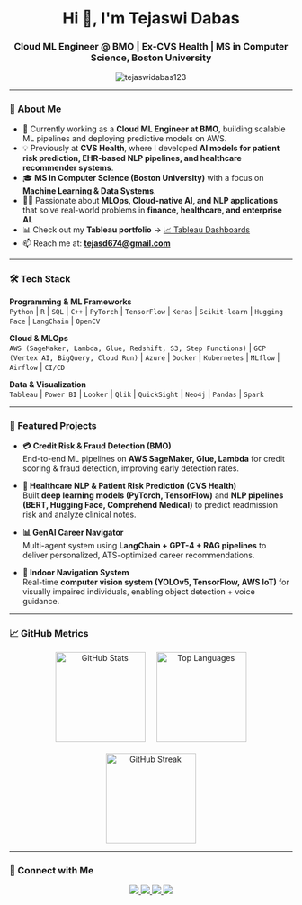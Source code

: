 <!-- Tejaswi Dabas -->

<h1 align="center">Hi 👋, I'm Tejaswi Dabas</h1>
<h3 align="center">Cloud ML Engineer @ BMO | Ex-CVS Health | MS in Computer Science, Boston University</h3>

<p align="center">
  <img src="https://komarev.com/ghpvc/?username=tejaswidabas123&label=Profile%20views&color=0e75b6&style=flat" alt="tejaswidabas123" />
</p>

---

### 🚀 About Me  
- 🔭 Currently working as a **Cloud ML Engineer at BMO**, building scalable ML pipelines and deploying predictive models on AWS.  
- 💡 Previously at **CVS Health**, where I developed **AI models for patient risk prediction, EHR-based NLP pipelines, and healthcare recommender systems**.  
- 🎓 **MS in Computer Science (Boston University)** with a focus on **Machine Learning & Data Systems**.  
- 🧑‍💻 Passionate about **MLOps, Cloud-native AI, and NLP applications** that solve real-world problems in **finance, healthcare, and enterprise AI**.  
- 📊 Check out my **Tableau portfolio** → [📈 Tableau Dashboards](https://public.tableau.com/app/profile/tejaswi.dabas/vizzes)  
- 📫 Reach me at: **tejasd674@gmail.com**  

---

### 🛠 Tech Stack  

**Programming & ML Frameworks**  
`Python` | `R` | `SQL` | `C++` | `PyTorch` | `TensorFlow` | `Keras` | `Scikit-learn` | `Hugging Face` | `LangChain` | `OpenCV`  

**Cloud & MLOps**  
`AWS (SageMaker, Lambda, Glue, Redshift, S3, Step Functions)` | `GCP (Vertex AI, BigQuery, Cloud Run)` | `Azure` | `Docker` | `Kubernetes` | `MLflow` | `Airflow` | `CI/CD`  

**Data & Visualization**  
`Tableau` | `Power BI` | `Looker` | `Qlik` | `QuickSight` | `Neo4j` | `Pandas` | `Spark`  

---

### 📌 Featured Projects  

- **💳 Credit Risk & Fraud Detection (BMO)**  
  End-to-end ML pipelines on **AWS SageMaker, Glue, Lambda** for credit scoring & fraud detection, improving early detection rates.  

- **🏥 Healthcare NLP & Patient Risk Prediction (CVS Health)**  
  Built **deep learning models (PyTorch, TensorFlow)** and **NLP pipelines (BERT, Hugging Face, Comprehend Medical)** to predict readmission risk and analyze clinical notes.  

- **📊 GenAI Career Navigator**  
  Multi-agent system using **LangChain + GPT-4 + RAG pipelines** to deliver personalized, ATS-optimized career recommendations.  

- **🦾 Indoor Navigation System**  
  Real-time **computer vision system (YOLOv5, TensorFlow, AWS IoT)** for visually impaired individuals, enabling object detection + voice guidance.  

---

### 📈 GitHub Metrics  

<div align="center" style="display: flex; flex-wrap: wrap; justify-content: center; gap: 20px;">
  <img src="https://github-readme-stats.vercel.app/api?username=tejaswidabas123&show_icons=true&theme=radical" alt="GitHub Stats" height="160" />
  <img src="https://github-readme-stats.vercel.app/api/top-langs/?username=tejaswidabas123&layout=compact&theme=radical" alt="Top Languages" height="160"/>
  <img src="https://github-readme-streak-stats.herokuapp.com/?user=tejaswidabas123&theme=radical" alt="GitHub Streak" height="160" />
</div>  

---

### 🤝 Connect with Me  

<p align="center">
  <a href="https://www.linkedin.com/in/tejasdabas/" target="_blank">
    <img src="https://img.shields.io/badge/LinkedIn-blue?style=for-the-badge&logo=linkedin&logoColor=white"/>
  </a>
  <a href="mailto:tejaswid.work@gmail.com" target="_blank">
    <img src="https://img.shields.io/badge/Email-D14836?style=for-the-badge&logo=gmail&logoColor=white"/>
  </a>
  <a href="https://github.com/tejaswidabas123" target="_blank">
    <img src="https://img.shields.io/badge/GitHub-100000?style=for-the-badge&logo=github&logoColor=white"/>
  </a>
  <a href="https://public.tableau.com/app/profile/tejaswi.dabas/vizzes" target="_blank">
    <img src="https://img.shields.io/badge/Tableau-E97627?style=for-the-badge&logo=tableau&logoColor=white"/>
  </a>
</p>


